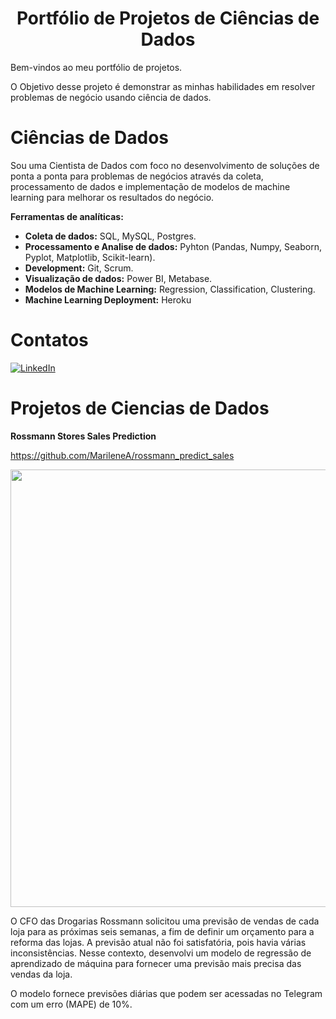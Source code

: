 
# <center>Portfólio de Projetos de Ciências de Dados</center>

Bem-vindos ao meu portfólio de projetos.

O Objetivo desse projeto é demonstrar as minhas habilidades em resolver problemas de negócio usando ciência de dados.


# Ciências de Dados

Sou uma Cientista de Dados com foco no desenvolvimento de soluções de ponta a ponta para problemas de negócios através da coleta, processamento de dados e implementação de modelos de machine learning para melhorar os resultados do negócio.

**Ferramentas de analíticas:**
- **Coleta de dados:** SQL, MySQL, Postgres.
- **Processamento e Analise de dados:** Pyhton (Pandas, Numpy, Seaborn, Pyplot, Matplotlib, Scikit-learn).
- **Development:** Git, Scrum.
- **Visualização de dados:** Power BI, Metabase.
- **Modelos de Machine Learning:** Regression, Classification, Clustering.
- **Machine Learning Deployment:** Heroku

# Contatos

[<img alt="LinkedIn" src="https://img.shields.io/badge/LinkedIn-0077B5?style=for-the-badge&logo=linkedin&logoColor=white"/>]( https://www.linkedin.com/in/marilenesousa/)

# Projetos de Ciencias de Dados

**Rossmann Stores Sales Prediction**

https://github.com/MarileneA/rossmann_predict_sales

<div align="center">
<img src="https://user-images.githubusercontent.com/87071331/175528964-e39311b6-59a6-41a2-a523-cb0cc98dbe95.jpg" width="700px" />
</div>


O CFO das Drogarias Rossmann solicitou uma previsão de vendas de cada loja para as próximas seis semanas, a fim de definir um orçamento para a reforma das lojas. A previsão atual não foi satisfatória, pois havia várias inconsistências. Nesse contexto, desenvolvi um modelo de regressão de aprendizado de máquina para fornecer uma previsão mais precisa das vendas da loja.

O modelo fornece previsões diárias que podem ser acessadas no Telegram com um erro (MAPE) de 10%.


  


